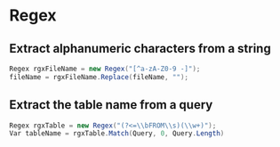 # Regex

## Extract alphanumeric characters from a string

```csharp
Regex rgxFileName = new Regex("[^a-zA-Z0-9 -]");
fileName = rgxFileName.Replace(fileName, "");
```

## Extract the table name from a query

```csharp
Regex rgxTable = new Regex("(?<=\\bFROM\\s)(\\w+)");
Var tableName = rgxTable.Match(Query, 0, Query.Length)
```